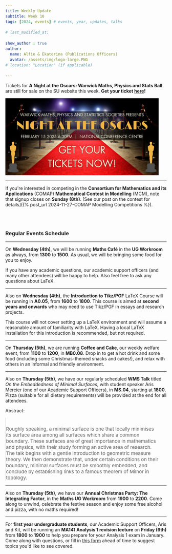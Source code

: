 ```yaml
---
title: Weekly Update
subtitle: Week 10
tags: [2024, events] # events, year, updates, talks

# last_modified_at: 

show_author : true
author:
  name: Alfie & Ekaterina (Publications Officers)
  avatar: /assets/img/logo-large.PNG
# location: "Location" (if applicable)

---
```


Tickets for **A Night at the Oscars: Warwick Maths, Physics and Stats Ball** are still for sale on the SU website this week. **Get your ticket [here](https://www.warwicksu.com/venues-events/events/4191/26244/)!**

<img src="../assets/posts/2024-2025/Ball Banner.jpg" alt="Ball banner" width="95%"/>

---

If you're interested in competing in the **Consortium for Mathematics and its Applications** (COMAP) **Mathematical Contest in Modelling** (MCM), note that signup closes on **Sunday (8th)**. [See our post on the contest for details]({% post_url 2024-11-27-COMAP Modelling Competitions %}).

<br/>
<br/>

### Regular Events Schedule

---

On **Wednesday (4th)**, we will be running **Maths Café** in the **UG Workroom** as always, from **1300** to **1500**. As usual, we will be bringing some food for you to enjoy.

If you have any academic questions, our academic support officers (and many other attendees) will be happy to help. Also feel free to ask any questions about LaTeX.

---

Also on **Wednesday (4th)**, the **Introduction to Tikz/PGF** LaTeX Course will be running in **A0.05**, from **1600** to **1800**. This course is aimed at **second years and onwards** who may need to use Tikz/PGF in essays and research projects.

This course will not cover setting up a LaTeX environment and will assume a reasonable amount of familiarity with LaTeX. Having a local LaTeX installation for this introduction is recommended, but not required.

---

On **Thursday (5th)**, we are running **Coffee and Cake**, our weekly welfare event, from **1100** to **1200**, in **MB0.08**. Drop in to get a hot drink and some food (including some Christmas-themed snacks and cakes!), and relax with others in an informal and friendly environment.

---

Also on **Thursday (5th)**, we have our regularly scheduled **WMS Talk** titled *On the Embeddedness of Minimal Surfaces*, with student speaker Aris Mercier (one of our Academic Support Officers), in **MS.04**, starting at **1800**. Pizza (suitable for all dietary requirements) will be provided at the end for all attendees.

<style>
blockquote {
    padding: 10px 20px 0 0;
    margin: 0 0 0 0;
    font-size: 15px;
}
</style>

Abstract:
> Roughly speaking, a minimal surface is one that locally minimises its surface area among all surfaces which share a common boundary. These surfaces are of great importance in mathematics and physics, with their study forming an active area of research. The talk begins with a gentle introduction to geometric measure theory. We then demonstrate that, under certain conditions on their boundary, minimal surfaces must be smoothly embedded, and conclude by establishing links to a famous theorem of Milnor in topology.

---

Also on **Thursday (5th)**, we have our **Annual Christmas Party: The Integrating Factor**, in the **Maths UG Workroom** from **1900** to **2200**. Come along to unwind, celebrate the festive season and enjoy some free alcohol and pizza, with no maths required!

---

For **first year undergraduate students**, our Academic Support Officers, Aris and Kit, will be running an **MA141 Analysis 1 revision lecture** on **Friday (6th)** from **1800** to **1900** to help you prepare for your Analysis 1 exam in January. Come along with questions, or fill in [this form](https://forms.gle/oLWrqw633XrxVkEc8) ahead of time to suggest topics you'd like to see covered. 
